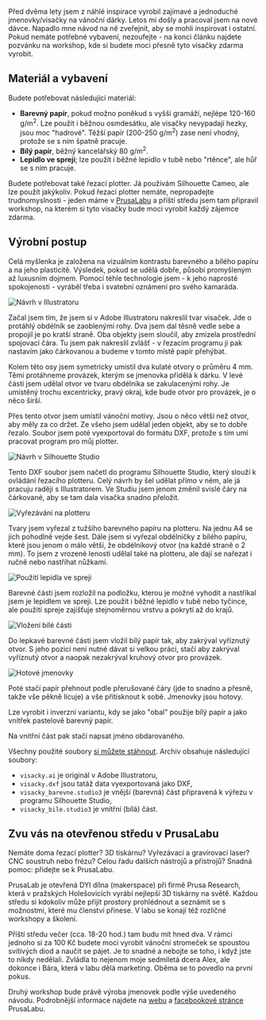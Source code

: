 <!-- dcterms:title = Rychlé a hezké jmenovky na dárky -->
<!-- dcterms:abstract = Před dvěma lety jsem z náhlé inspirace vyrobil zajímavé a jednoduché jmenovky/visačky na vánoční dárky. Letos mi došly a pracoval jsem na nové dávce. Napadlo mne návod na ně zveřejnit, aby se mohli inspirovat i ostatní. Pokud nemáte potřebné vybavení, nezoufejte - na konci článku najdete pozvánku na workshop, kde si budete moci přesně tyto visačky zdarma vyrobit. -->
<!-- dcterms:creator = Michal Altair Valášek -->
<!-- x4w:coverUrl = /cover-pictures/20181213-visacky.jpg -->
<!-- x4w:pictureUrl = /perex-pictures/20181213-visacky.jpg -->
<!-- x4w:pictureWidth = 150 -->
<!-- x4w:pictureHeight = 150 -->
<!-- x4w:category = Bastlení -->
<!-- dcterms:dateAccepted = 2018-12-13 -->

Před dvěma lety jsem z náhlé inspirace vyrobil zajímavé a jednoduché jmenovky/visačky na vánoční dárky. Letos mi došly a pracoval jsem na nové dávce. Napadlo mne návod na ně zveřejnit, aby se mohli inspirovat i ostatní. Pokud nemáte potřebné vybavení, nezoufejte - na konci článku najdete pozvánku na workshop, kde si budete moci přesně tyto visačky zdarma vyrobit. 

## Materiál a vybavení

Budete potřebovat následující materiál:

* **Barevný papír**, pokud možno poněkud s vyšší gramáží, nejlépe 120-160 g/m<sup>2</sup>. Lze použít i běžnou osmdesátku, ale visačky nevypadají hezky, jsou moc "hadrové". Těžší papír (200-250 g/m<sup>2</sup>) zase není vhodný, protože se s ním špatně pracuje.
* **Bílý papír**, běžný kancelářský 80 g/m<sup>2</sup>.
* **Lepidlo ve spreji**; lze použít i běžné lepidlo v tubě nebo "rtěnce", ale hůř se s ním pracuje.

Budete potřebovat také řezací plotter. Já používám Silhouette Cameo, ale lze použít jakýkoliv. Pokud řezací plotter nemáte, nepropadejte trudnomyslnosti - jeden máme v [PrusaLabu](https://www.prusalab.cz) a příští středu jsem tam připravil workshop, na kterém si tyto visačky bude moci vyrobit každý zájemce zdarma.

## Výrobní postup

Celá myšlenka je založena na vizuálním kontrastu barevného a bílého papíru a na jeho plasticitě. Výsledek, pokud se udělá dobře, působí promyšleným až luxusním dojmem. Pomocí téhle technologie jsem - k jeho naprosté spokojenosti - vyráběl třeba i svatební oznámení pro svého kamaráda.

![Návrh v Illustratoru](https://www.cdn.altairis.cz/Blog/2018/20181213-visacky-1.jpg)

Začal jsem tím, že jsem si v Adobe Illustratoru nakreslil tvar visaček. Jde o protáhlý obdélník se zaoblenými rohy. Dva jsem dal těsně vedle sebe a propojil je po kratší straně. Oba objekty jsem sloučil, aby zmizela prostřední spojovací čára. Tu jsem pak nakreslil zvlášť - v řezacím programu ji pak nastavím jako čárkovanou a budeme v tomto místě papír přehýbat.

Kolem této osy jsem symetricky umístil dva kulaté otvory o průměru 4 mm. Těmi protáhneme provázek, kterým se jmenovka přidělá k dárku. V levé části jsem udělal otvor ve tvaru obdélníka se zakulacenými rohy. Je umístěný trochu excentricky, pravý okraj, kde bude otvor pro provázek, je o něco širší.

Přes tento otvor jsem umístil vánoční motivy. Jsou o něco větší než otvor, aby měly za co držet. Ze všeho jsem udělal jeden objekt, aby se to dobře řezalo. Soubor jsem poté vyexportoval do formátu DXF, protože s tím umí pracovat program pro můj plotter.

![Návrh v Silhouette Studio](https://www.cdn.altairis.cz/Blog/2018/20181213-visacky-2.jpg)

Tento DXF soubor jsem načetl do programu Silhouette Studio, který slouží k ovládání řezacího plotteru. Celý návrh by šel udělat přímo v něm, ale já pracuju raději s Illustratorem. Ve Studiu jsem jenom změnil svislé čáry na čárkované, aby se tam dala visačka snadno přeložit.

![Vyřezávání na plotteru](https://www.cdn.altairis.cz/Blog/2018/20181213-visacky-3.jpg)

Tvary jsem vyřezal z tužšího barevného papíru na plotteru. Na jednu A4 se jich pohodlně vejde šest. Dále jsem si vyřezal obdélníčky z bílého papíru, které jsou jenom o málo větší, že obdélníkový otvor (na každé straně o 2 mm). To jsem z vrozené lenosti udělal také na plotteru, ale dají se nařezat i ručně nebo nastříhat nůžkami.

![Použití lepidla ve spreji](https://www.cdn.altairis.cz/Blog/2018/20181213-visacky-4.jpg)

Barevné části jsem rozložil na podložku, kterou je možné vyhodit a nastříkal jsem je lepidlem ve spreji. Lze použít i běžné lepidlo v tubě nebo tyčince, ale použití spreje zajišťuje stejnoměrnou vrstvu a pokrytí až do krajů.

![Vložení bílé části](https://www.cdn.altairis.cz/Blog/2018/20181213-visacky-5.jpg)

Do lepkavé barevné části jsem vložil bílý papír tak, aby zakrýval vyříznutý otvor. S jeho pozicí není nutné dávat si velkou práci, stačí aby zakrýval vyříznutý otvor a naopak nezakrýval kruhový otvor pro provázek.

![Hotové jmenovky](https://www.cdn.altairis.cz/Blog/2018/20181213-visacky-6.jpg)

Poté stačí papír přehnout podle přerušované čáry (jde to snadno a přesně, takže vše pěkně lícuje) a vše přitisknout k sobě. Jmenovky jsou hotovy.

Lze vyrobit i inverzní variantu, kdy se jako "obal" použije bílý papír a jako vnitřek pastelově barevný papír. 

Na vnitřní část pak stačí napsat jméno obdarovaného.

Všechny použité soubory [si můžete stáhnout](https://www.cdn.altairis.cz/Blog/2018/20181213-visacky.zip). Archiv obsahuje následující soubory:

* `visacky.ai` je originál v Adobe Illustratoru,
* `visacky.dxf` jsou tatáž data vyexportovaná jako DXF,
* `visacky_barevne.studio3` je vnější (barevná) část připravená k výřezu v programu Silhouette Studio,
* `visacky_bile.studio3` je vnitřní (bílá) část.

## Zvu vás na otevřenou středu v PrusaLabu

Nemáte doma řezací plotter? 3D tiskárnu? Vyřezávací a gravírovací laser? CNC soustruh nebo frézu? Celou řadu dalších nástrojů a přístrojů? Snadná pomoc: přidejte se k PrusaLabu.

PrusaLab je otevřená DYI dílna (makerspace) při firmě Prusa Research, která v pražských Holešovicích vyrábí nejlepší 3D tiskárny na světě. Každou středu si kdokoliv může přijít prostory prohlédnout a seznámit se s možnostmi, které mu členství přinese. V labu se konají též rozličné workshopy a školení.

Příští středu večer (cca. 18-20 hod.) tam budu mít hned dva. V rámci jednoho si za 100 Kč budete moci vyrobit vánoční stromeček se spoustou svítivých diod a naučit se pájet. Je to snadné a nebojte se toho, i když jste to nikdy nedělali. Zvládla to nejenom moje sedmiletá dcera Alex, ale dokonce i Bára, která v labu dělá marketing. Oběma se to povedlo na první pokus.

Druhý workshop bude právě výroba jmenovek podle výše uvedeného návodu. Podrobnější informace najdete na [webu](https://www.prusalab.cz) a [facebookové stránce](https://www.facebook.com/PrusaLab/) PrusaLabu.